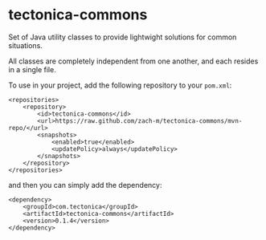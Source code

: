 tectonica-commons
=================

Set of Java utility classes to provide lightwight solutions for common situations.  

All classes are completely independent from one another, and each resides in a single file.

To use in your project, add the following repository to your `pom.xml`:

	<repositories>
		<repository>
			<id>tectonica-commons</id>
			<url>https://raw.github.com/zach-m/tectonica-commons/mvn-repo/</url>
			<snapshots>
				<enabled>true</enabled>
				<updatePolicy>always</updatePolicy>
			</snapshots>
		</repository>
	</repositories>

and then you can simply add the dependency:
  
	<dependency>
		<groupId>com.tectonica</groupId>
		<artifactId>tectonica-commons</artifactId>
		<version>0.1.4</version>
	</dependency>

 